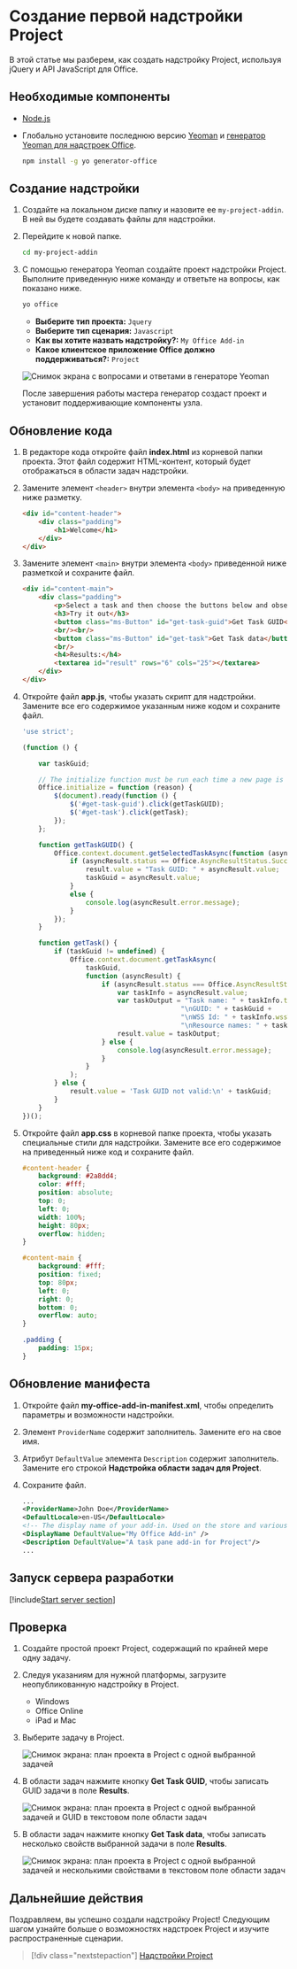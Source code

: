 # <a name="build-your-first-project-add-in"></a>Создание первой надстройки Project

В этой статье мы разберем, как создать надстройку Project, используя jQuery и API JavaScript для Office.

## <a name="prerequisites"></a>Необходимые компоненты

- [Node.js](https://nodejs.org)

- Глобально установите последнюю версию [Yeoman](https://github.com/yeoman/yo) и [генератор Yeoman для надстроек Office](https://github.com/OfficeDev/generator-office).

    ```bash
    npm install -g yo generator-office
    ```

## <a name="create-the-add-in"></a>Создание надстройки

1. Создайте на локальном диске папку и назовите ее `my-project-addin`. В ней вы будете создавать файлы для надстройки.

2. Перейдите к новой папке.

    ```bash
    cd my-project-addin
    ```

3. С помощью генератора Yeoman создайте проект надстройки Project. Выполните приведенную ниже команду и ответьте на вопросы, как показано ниже.

    ```bash
    yo office
    ```

    - **Выберите тип проекта:** `Jquery`
    - **Выберите тип сценария:** `Javascript`
    - **Как вы хотите назвать надстройку?:** `My Office Add-in`
    - **Какое клиентское приложение Office должно поддерживаться?:** `Project`

    ![Снимок экрана с вопросами и ответами в генераторе Yeoman](../images/yo-office-project-jquery.png)
    
    После завершения работы мастера генератор создаст проект и установит поддерживающие компоненты узла.

## <a name="update-the-code"></a>Обновление кода

1. В редакторе кода откройте файл **index.html** из корневой папки проекта. Этот файл содержит HTML-контент, который будет отображаться в области задач надстройки.

2. Замените элемент `<header>` внутри элемента `<body>` на приведенную ниже разметку.

    ```html
    <div id="content-header">
        <div class="padding">
            <h1>Welcome</h1>
        </div>
    </div>
    ```

3. Замените элемент `<main>` внутри элемента `<body>` приведенной ниже разметкой и сохраните файл.

    ```html
    <div id="content-main">
        <div class="padding">
            <p>Select a task and then choose the buttons below and observe the output in the <b>Results</b> textbox.</p>
            <h3>Try it out</h3>
            <button class="ms-Button" id="get-task-guid">Get Task GUID</button>
            <br/><br/>
            <button class="ms-Button" id="get-task">Get Task data</button>
            <br/>
            <h4>Results:</h4>
            <textarea id="result" rows="6" cols="25"></textarea>
        </div>
    </div>
    ```

4. Откройте файл **app.js**, чтобы указать скрипт для надстройки. Замените все его содержимое указанным ниже кодом и сохраните файл.

    ```js
    'use strict';

    (function () {

        var taskGuid;

        // The initialize function must be run each time a new page is loaded
        Office.initialize = function (reason) {
            $(document).ready(function () {
                $('#get-task-guid').click(getTaskGUID);
                $('#get-task').click(getTask);
            });
        };

        function getTaskGUID() {
            Office.context.document.getSelectedTaskAsync(function (asyncResult) {
                if (asyncResult.status == Office.AsyncResultStatus.Succeeded) {
                    result.value = "Task GUID: " + asyncResult.value;
                    taskGuid = asyncResult.value;
                }
                else {
                    console.log(asyncResult.error.message);
                }
            });
        }

        function getTask() {
            if (taskGuid != undefined) {
                Office.context.document.getTaskAsync(
                    taskGuid,
                    function (asyncResult) {
                        if (asyncResult.status === Office.AsyncResultStatus.Succeeded) {
                            var taskInfo = asyncResult.value;
                            var taskOutput = "Task name: " + taskInfo.taskName +
                                            "\nGUID: " + taskGuid +
                                            "\nWSS Id: " + taskInfo.wssTaskId +
                                            "\nResource names: " + taskInfo.resourceNames;
                            result.value = taskOutput;
                        } else {
                            console.log(asyncResult.error.message);
                        }
                    }
                );
            } else {
                result.value = 'Task GUID not valid:\n' + taskGuid;
            } 
        }
    })();
    ```

4. Откройте файл **app.css** в корневой папке проекта, чтобы указать специальные стили для надстройки. Замените все его содержимое на приведенный ниже код и сохраните файл.

    ```css
    #content-header {
        background: #2a8dd4;
        color: #fff;
        position: absolute;
        top: 0;
        left: 0;
        width: 100%;
        height: 80px; 
        overflow: hidden;
    }

    #content-main {
        background: #fff;
        position: fixed;
        top: 80px;
        left: 0;
        right: 0;
        bottom: 0;
        overflow: auto; 
    }

    .padding {
        padding: 15px;
    }
    ```

## <a name="update-the-manifest"></a>Обновление манифеста

1. Откройте файл **my-office-add-in-manifest.xml**, чтобы определить параметры и возможности надстройки.

2. Элемент `ProviderName` содержит заполнитель. Замените его на свое имя.

3. Атрибут `DefaultValue` элемента `Description` содержит заполнитель. Замените его строкой **Надстройка области задач для Project**.

4. Сохраните файл.

    ```xml
    ...
    <ProviderName>John Doe</ProviderName>
    <DefaultLocale>en-US</DefaultLocale>
    <!-- The display name of your add-in. Used on the store and various places of the Office UI such as the add-ins dialog. -->
    <DisplayName DefaultValue="My Office Add-in" />
    <Description DefaultValue="A task pane add-in for Project"/>
    ...
    ```

## <a name="start-the-dev-server"></a>Запуск сервера разработки

[!include[Start server section](../includes/quickstart-yo-start-server.md)] 

## <a name="try-it-out"></a>Проверка

1. Создайте простой проект Project, содержащий по крайней мере одну задачу.

2. Следуя указаниям для нужной платформы, загрузите неопубликованную надстройку в Project.

    - Windows[](../testing/create-a-network-shared-folder-catalog-for-task-pane-and-content-add-ins.md)
    - Office Online[](../testing/sideload-office-add-ins-for-testing.md#sideload-an-office-add-in-on-office-online)
    - iPad и Mac[](../testing/sideload-an-office-add-in-on-ipad-and-mac.md)

3. Выберите задачу в Project.

    ![Снимок экрана: план проекта в Project с одной выбранной задачей](../images/project_quickstart_addin_1.png)

4. В области задач нажмите кнопку **Get Task GUID**, чтобы записать GUID задачи в поле **Results**.

    ![Снимок экрана: план проекта в Project с одной выбранной задачей и GUID в текстовом поле области задач](../images/project_quickstart_addin_2.png)

5. В области задач нажмите кнопку **Get Task data**, чтобы записать несколько свойств выбранной задачи в поле **Results**.

    ![Снимок экрана: план проекта в Project с одной выбранной задачей и несколькими свойствами в текстовом поле области задач](../images/project_quickstart_addin_3.png)

## <a name="next-steps"></a>Дальнейшие действия

Поздравляем, вы успешно создали надстройку Project! Следующим шагом узнайте больше о возможностях надстроек Project и изучите распространенные сценарии.

> [!div class="nextstepaction"]
> [Надстройки Project](../project/project-add-ins.md)

